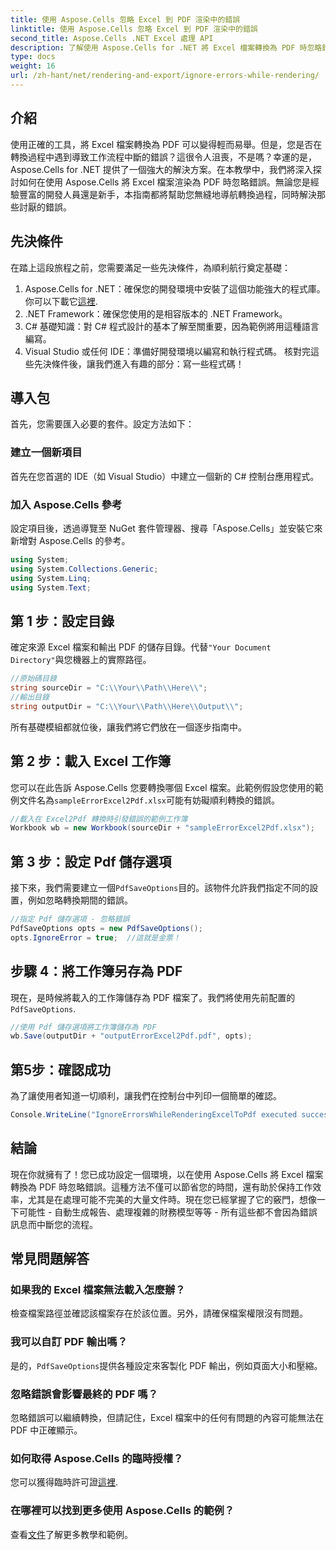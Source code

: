 ```yaml
---
title: 使用 Aspose.Cells 忽略 Excel 到 PDF 渲染中的錯誤
linktitle: 使用 Aspose.Cells 忽略 Excel 到 PDF 渲染中的錯誤
second_title: Aspose.Cells .NET Excel 處理 API
description: 了解使用 Aspose.Cells for .NET 將 Excel 檔案轉換為 PDF 時忽略錯誤。包括逐步指南。
type: docs
weight: 16
url: /zh-hant/net/rendering-and-export/ignore-errors-while-rendering/
---
```

## 介紹
使用正確的工具，將 Excel 檔案轉換為 PDF 可以變得輕而易舉。但是，您是否在轉換過程中遇到導致工作流程中斷的錯誤？這很令人沮喪，不是嗎？幸運的是，Aspose.Cells for .NET 提供了一個強大的解決方案。在本教學中，我們將深入探討如何在使用 Aspose.Cells 將 Excel 檔案渲染為 PDF 時忽略錯誤。無論您是經驗豐富的開發人員還是新手，本指南都將幫助您無縫地導航轉換過程，同時解決那些討厭的錯誤。
## 先決條件
在踏上這段旅程之前，您需要滿足一些先決條件，為順利航行奠定基礎：
1.  Aspose.Cells for .NET：確保您的開發環境中安裝了這個功能強大的程式庫。你可以下載它[這裡](https://releases.aspose.com/cells/net/).
2. .NET Framework：確保您使用的是相容版本的 .NET Framework。
3. C# 基礎知識：對 C# 程式設計的基本了解至關重要，因為範例將用這種語言編寫。
4. Visual Studio 或任何 IDE：準備好開發環境以編寫和執行程式碼。
核對完這些先決條件後，讓我們進入有趣的部分：寫一些程式碼！
## 導入包
首先，您需要匯入必要的套件。設定方法如下：
### 建立一個新項目
首先在您首選的 IDE（如 Visual Studio）中建立一個新的 C# 控制台應用程式。
### 加入 Aspose.Cells 參考
設定項目後，透過導覽至 NuGet 套件管理器、搜尋「Aspose.Cells」並安裝它來新增對 Aspose.Cells 的參考。
```csharp
using System;
using System.Collections.Generic;
using System.Linq;
using System.Text;
```
## 第 1 步：設定目錄
確定來源 Excel 檔案和輸出 PDF 的儲存目錄。代替`"Your Document Directory"`與您機器上的實際路徑。
```csharp
//原始碼目錄
string sourceDir = "C:\\Your\\Path\\Here\\";
//輸出目錄
string outputDir = "C:\\Your\\Path\\Here\\Output\\";
```
所有基礎模組都就位後，讓我們將它們放在一個逐步指南中。
## 第 2 步：載入 Excel 工作簿
您可以在此告訴 Aspose.Cells 您要轉換哪個 Excel 檔案。此範例假設您使用的範例文件名為`sampleErrorExcel2Pdf.xlsx`可能有妨礙順利轉換的錯誤。
```csharp
//載入在 Excel2Pdf 轉換時引發錯誤的範例工作簿
Workbook wb = new Workbook(sourceDir + "sampleErrorExcel2Pdf.xlsx");
```
## 第 3 步：設定 Pdf 儲存選項
接下來，我們需要建立一個`PdfSaveOptions`目的。該物件允許我們指定不同的設置，例如忽略轉換期間的錯誤。
```csharp
//指定 Pdf 儲存選項 - 忽略錯誤
PdfSaveOptions opts = new PdfSaveOptions();
opts.IgnoreError = true;  //這就是金票！
```
## 步驟 4：將工作簿另存為 PDF
現在，是時候將載入的工作簿儲存為 PDF 檔案了。我們將使用先前配置的`PdfSaveOptions`.
```csharp
//使用 Pdf 儲存選項將工作簿儲存為 PDF
wb.Save(outputDir + "outputErrorExcel2Pdf.pdf", opts);
```
## 第5步：確認成功
為了讓使用者知道一切順利，讓我們在控制台中列印一個簡單的確認。
```csharp
Console.WriteLine("IgnoreErrorsWhileRenderingExcelToPdf executed successfully.\r\n");
```

## 結論
現在你就擁有了！您已成功設定一個環境，以在使用 Aspose.Cells 將 Excel 檔案轉換為 PDF 時忽略錯誤。這種方法不僅可以節省您的時間，還有助於保持工作效率，尤其是在處理可能不完美的大量文件時。現在您已經掌握了它的竅門，想像一下可能性 - 自動生成報告、處理複雜的財務模型等等 - 所有這些都不會因為錯誤訊息而中斷您的流程。 
## 常見問題解答
### 如果我的 Excel 檔案無法載入怎麼辦？
檢查檔案路徑並確認該檔案存在於該位置。另外，請確保檔案權限沒有問題。
### 我可以自訂 PDF 輸出嗎？
是的，`PdfSaveOptions`提供各種設定來客製化 PDF 輸出，例如頁面大小和壓縮。
### 忽略錯誤會影響最終的 PDF 嗎？
忽略錯誤可以繼續轉換，但請記住，Excel 檔案中的任何有問題的內容可能無法在 PDF 中正確顯示。
### 如何取得 Aspose.Cells 的臨時授權？
您可以獲得臨時許可證[這裡](https://purchase.aspose.com/temporary-license/).
### 在哪裡可以找到更多使用 Aspose.Cells 的範例？
查看[文件](https://reference.aspose.com/cells/net/)了解更多教學和範例。